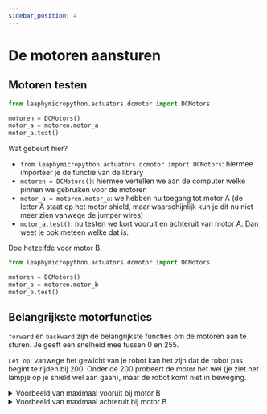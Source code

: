 ```yaml
---
sidebar_position: 4
---
```


# De motoren aansturen

## Motoren testen

```python
from leaphymicropython.actuators.dcmotor import DCMotors

motoren = DCMotors()
motor_a = motoren.motor_a 
motor_a.test()
```
Wat gebeurt hier?
- `from leaphymicropython.actuators.dcmotor import DCMotors`: hiermee importeer je de functie van de library
- `motoren = DCMotors()`: hiermee vertellen we aan de computer welke pinnen we gebruiken voor de motoren
- `motor_a = motoren.motor_a`: we hebben nu toegang tot motor A (de letter A staat op het motor shield, maar waarschijnlijk kun je dit nu niet meer zien vanwege de jumper wires) 
- `motor_a.test()`: nu testen we kort vooruit en achteruit van motor A. Dan weet je ook meteen welke dat is.

Doe hetzelfde voor motor B.

```python
from leaphymicropython.actuators.dcmotor import DCMotors

motoren = DCMotors()
motor_b = motoren.motor_b
motor_b.test()
```

## Belangrijkste motorfuncties

`forward` en `backward` zijn de belangrijkste functies om de motoren aan te sturen. Je geeft een snelheid mee tussen 0 en 255. 

`Let op`: vanwege het gewicht van je robot kan het zijn dat de robot pas begint te rijden bij 200. Onder de 200 probeert de motor het wel (je ziet het lampje op je shield wel aan gaan), maar de robot komt niet in beweging.

<details>
    <summary>Voorbeeld van maximaal vooruit bij motor B</summary>


```python
from leaphymicropython.actuators.dcmotor import DCMotors

motoren = DCMotors()
motor_b = motoren.motor_b
motor_b.forward(255)
```

</details>


<details>
    <summary>Voorbeeld van maximaal achteruit bij motor B</summary>


```python
from leaphymicropython.actuators.dcmotor import DCMotors

motoren = DCMotors()
motor_b = motoren.motor_b
motor_b.backward(255)
```

</details>




